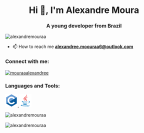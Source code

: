 <h1 align="center">Hi 👋, I'm Alexandre Moura</h1>
<h3 align="center">A young developer from Brazil</h3>

<p align="left"> <img src="https://komarev.com/ghpvc/?username=alexandremouraa&label=Profile%20views&color=0e75b6&style=flat" alt="alexandremouraa" /> </p>

- 📫 How to reach me **alexandree.moouraa6@outlook.com**

<h3 align="left">Connect with me:</h3>
<p align="left">
<a href="https://instagram.com/mouraaalexandree" target="blank"><img align="center" src="https://raw.githubusercontent.com/rahuldkjain/github-profile-readme-generator/master/src/images/icons/Social/instagram.svg" alt="mouraaalexandree" height="30" width="40" /></a>
</p>

<h3 align="left">Languages and Tools:</h3>
<p align="left"> <a href="https://www.cprogramming.com/" target="_blank" rel="noreferrer"> <img src="https://raw.githubusercontent.com/devicons/devicon/master/icons/c/c-original.svg" alt="c" width="40" height="40"/> </a> <a href="https://www.java.com" target="_blank" rel="noreferrer"> <img src="https://raw.githubusercontent.com/devicons/devicon/master/icons/java/java-original.svg" alt="java" width="40" height="40"/> </a> </p>

<p><img align="center" src="https://github-readme-stats.vercel.app/api/top-langs?username=alexandremouraa&show_icons=true&locale=en&layout=compact" alt="alexandremouraa" /></p>

<p><img align="center" src="https://github-readme-streak-stats.herokuapp.com/?user=alexandremouraa&" alt="alexandremouraa" /></p>
